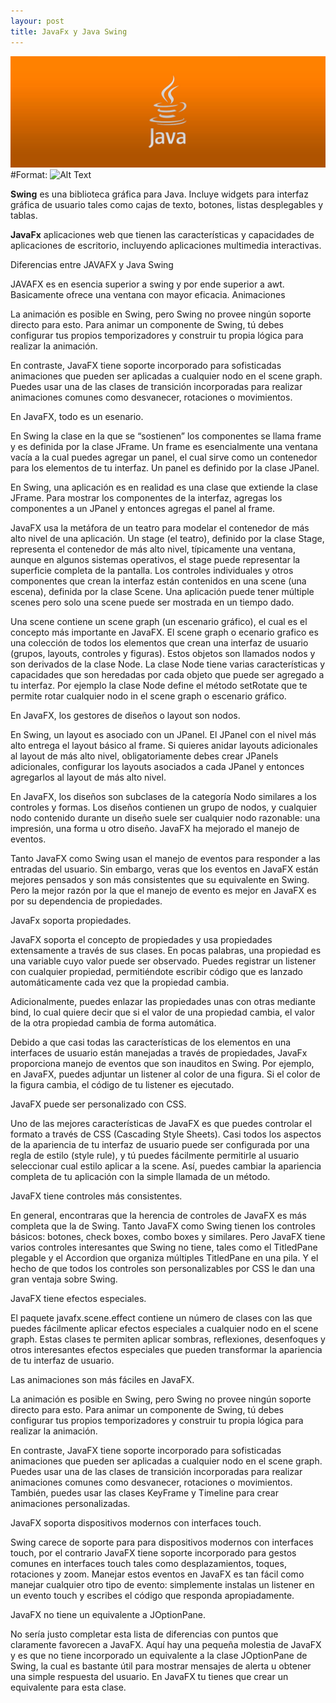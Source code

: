 ```yaml
---
layour: post
title: JavaFx y Java Swing
---
```

![GitHub Logo](/images/java.jpg)
#Format: ![Alt Text](url)


**Swing** es una biblioteca gráfica para Java. Incluye widgets para interfaz gráfica de usuario tales como cajas de texto, botones, listas desplegables y tablas.

**JavaFx** aplicaciones web que tienen las características y capacidades de aplicaciones de escritorio, incluyendo aplicaciones multimedia interactivas.

Diferencias entre JAVAFX y Java Swing

JAVAFX es en esencia superior a swing y por ende superior a awt. Basicamente ofrece una ventana con mayor eficacia. Animaciones

La animación es posible en Swing, pero Swing no provee ningún soporte directo para esto. Para animar un componente de Swing, tú debes configurar tus propios temporizadores y construir tu propia lógica para realizar la animación.

En contraste, JavaFX tiene soporte incorporado para sofisticadas animaciones que pueden ser aplicadas a cualquier nodo en el scene graph. Puedes usar una de las clases de transición incorporadas para realizar animaciones comunes como desvanecer, rotaciones o movimientos.

En JavaFX, todo es un esenario.

En Swing la clase en la que se “sostienen” los componentes se llama frame y es definida por la clase JFrame. Un frame es esencialmente una ventana vacía a la cual puedes agregar un panel, el cual sirve como un contenedor para los elementos de tu interfaz. Un panel es definido por la clase JPanel.

En Swing, una aplicación es en realidad es una clase que extiende la clase JFrame. Para mostrar los componentes de la interfaz, agregas los componentes a un JPanel y entonces agregas el panel al frame.

JavaFX usa la metáfora de un teatro para modelar el contenedor de más alto nivel de una aplicación. Un stage (el teatro), definido por la clase Stage, representa el contenedor de más alto nivel, típicamente una ventana, aunque en algunos sistemas operativos, el stage puede representar la superficie completa de la pantalla. Los controles individuales y otros componentes que crean la interfaz están contenidos en una scene (una escena), definida por la clase Scene. Una aplicación puede tener múltiple scenes pero solo una scene puede ser mostrada en un tiempo dado.

Una scene contiene un scene graph (un escenario gráfico), el cual es el concepto más importante en JavaFX. El scene graph o ecenario grafico es una colección de todos los elementos que crean una interfaz de usuario (grupos, layouts, controles y figuras). Estos objetos son llamados nodos y son derivados de la clase Node. La clase Node tiene varias características y capacidades que son heredadas por cada objeto que puede ser agregado a tu interfaz. Por ejemplo la clase Node define el método setRotate que te permite rotar cualquier nodo in el scene graph o escenario gráfico.

En JavaFX, los gestores de diseños o layout son nodos.

En Swing, un layout es asociado con un JPanel. El JPanel con el nivel más alto entrega el layout básico al frame. Si quieres anidar layouts adicionales al layout de más alto nivel, obligatoriamente debes crear JPanels adicionales, configurar los layouts asociados a cada JPanel y entonces agregarlos al layout de más alto nivel.

En JavaFX, los diseños son subclases de la categoría Nodo similares a los controles y formas. Los diseños contienen un grupo de nodos, y cualquier nodo contenido durante un diseño suele ser cualquier nodo razonable: una impresión, una forma u otro diseño. JavaFX ha mejorado el manejo de eventos.

Tanto JavaFX como Swing usan el manejo de eventos para responder a las entradas del usuario. Sin embargo, veras que los eventos en JavaFX están mejores pensados y son más consistentes que su equivalente en Swing. Pero la mejor razón por la que el manejo de evento es mejor en JavaFX es por su dependencia de propiedades.

JavaFx soporta propiedades.

JavaFX soporta el concepto de propiedades y usa propiedades extensamente a través de sus clases. En pocas palabras, una propiedad es una variable cuyo valor puede ser observado.  Puedes  registrar un listener con cualquier propiedad, permitiéndote escribir código que es lanzado automáticamente cada vez que la propiedad cambia. 

Adicionalmente, puedes enlazar las propiedades unas con otras mediante bind, lo cual quiere decir que si el valor de una propiedad cambia, el valor de la otra propiedad cambia de forma automática.

Debido a que casi todas las características de los elementos en una interfaces de usuario están manejadas a través de propiedades, JavaFx proporciona manejo de eventos que son inauditos en Swing. Por ejemplo, en JavaFX, puedes adjuntar un listener al color de una figura. Si el color de la figura cambia, el código de tu listener es ejecutado.

JavaFX puede ser personalizado con CSS.

Uno de las mejores características de JavaFX es que puedes controlar el formato a través de CSS (Cascading Style Sheets). Casi todos los aspectos de la apariencia de tu interfaz de usuario puede ser configurada por una regla de estilo (style rule), y tú puedes fácilmente permitirle al usuario seleccionar cual estilo aplicar a la scene. Así, puedes cambiar la apariencia completa de tu aplicación con la simple llamada de un método.

JavaFX tiene controles más consistentes.

En general, encontraras que la herencia de controles de JavaFX es más completa que la de Swing. Tanto JavaFX como Swing tienen los controles básicos: botones, check boxes, combo boxes y similares. Pero JavaFX tiene varios controles interesantes que Swing no tiene, tales como el TitledPane plegable y el Accordion que organiza múltiples TitledPane en una pila. Y el hecho de que todos los controles son personalizables por CSS le dan una gran ventaja sobre Swing.

JavaFX tiene efectos especiales.

El paquete javafx.scene.effect contiene un número de clases con las que puedes fácilmente aplicar efectos especiales a cualquier nodo en el scene graph. Estas clases te permiten aplicar sombras, reflexiones, desenfoques y otros interesantes efectos especiales que pueden transformar la apariencia de tu interfaz de usuario.

Las animaciones son más fáciles en JavaFX.

La animación es posible en Swing, pero Swing no provee ningún soporte directo para esto. Para animar un componente de Swing, tú debes configurar tus propios temporizadores y construir tu propia lógica para realizar la animación.

En contraste, JavaFX tiene soporte incorporado para sofisticadas animaciones que pueden ser aplicadas a cualquier nodo en el scene graph. Puedes usar una de las clases de transición incorporadas para realizar animaciones comunes como desvanecer, rotaciones o movimientos. También, puedes usar las clases KeyFrame y Timeline para crear animaciones personalizadas.

JavaFX soporta dispositivos modernos con interfaces touch.

Swing carece de soporte para para dispositivos modernos con interfaces touch, por el contrario JavaFX tiene soporte incorporado para gestos comunes en interfaces touch tales como desplazamientos, toques, rotaciones y zoom. Manejar estos eventos en JavaFX es tan fácil como manejar cualquier otro tipo de evento: simplemente instalas un listener en un evento touch y escribes el código que responda apropiadamente.

JavaFX no tiene un equivalente a JOptionPane.

No sería justo completar esta lista de diferencias con puntos que claramente favorecen a JavaFX. Aquí hay una pequeña molestia de JavaFX y es que no tiene incorporado un equivalente a la clase JOptionPane de Swing, la cual es bastante útil para mostrar mensajes de alerta u obtener una simple respuesta del usuario. En JavaFX tu tienes que crear un equivalente para esta clase.
